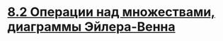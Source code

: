 # [8.2 Операции над множествами, диаграммы Эйлера-Венна](https://stepik.org/lesson/479457/step/14?unit=470432)
